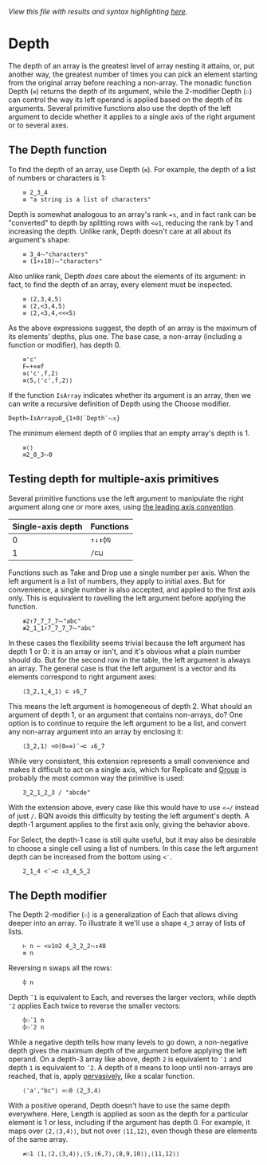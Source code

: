 *View this file with results and syntax highlighting [here](https://mlochbaum.github.io/BQN/doc/depth.html).*

# Depth

The depth of an array is the greatest level of array nesting it attains, or, put another way, the greatest number of times you can pick an element starting from the original array before reaching a non-array. The monadic function Depth (`≡`) returns the depth of its argument, while the 2-modifier Depth (`⚇`) can control the way its left operand is applied based on the depth of its arguments. Several primitive functions also use the depth of the left argument to decide whether it applies to a single axis of the right argument or to several axes.

## The Depth function

To find the depth of an array, use Depth (`≡`). For example, the depth of a list of numbers or characters is 1:

        ≡ 2‿3‿4
        ≡ "a string is a list of characters"

Depth is somewhat analogous to an array's rank `=𝕩`, and in fact rank can be "converted" to depth by splitting rows with `<⎉1`, reducing the rank by 1 and increasing the depth. Unlike rank, Depth doesn't care at all about its argument's shape:

        ≡ 3‿4⥊"characters"
        ≡ (1+↕10)⥊"characters"

Also unlike rank, Depth *does* care about the elements of its argument: in fact, to find the depth of an array, every element must be inspected.

        ≡ ⟨2,3,4,5⟩
        ≡ ⟨2,<3,4,5⟩
        ≡ ⟨2,<3,4,<<<5⟩

As the above expressions suggest, the depth of an array is the maximum of its elements' depths, plus one. The base case, a non-array (including a function or modifier), has depth 0.

        ≡'c'
        F←+⋄≡f
        ≡⟨'c',f,2⟩
        ≡⟨5,⟨'c',f,2⟩⟩

If the function `IsArray` indicates whether its argument is an array, then we can write a recursive definition of Depth using the Choose modifier.

    Depth←IsArray◶0‿{1+0⌈´Depth¨⥊𝕩}

The minimum element depth of 0 implies that an empty array's depth is 1.

        ≡⟨⟩
        ≡2‿0‿3⥊0

## Testing depth for multiple-axis primitives

Several primitive functions use the left argument to manipulate the right argument along one or more axes, using [the leading axis convention](leading.md#multiple-axes).

| Single-axis depth | Functions
|-------------------|----------
| 0                 | `↑↓↕⌽⍉`
| 1                 | `/⊏⊔`

Functions such as Take and Drop use a single number per axis. When the left argument is a list of numbers, they apply to initial axes. But for convenience, a single number is also accepted, and applied to the first axis only. This is equivalent to ravelling the left argument before applying the function.

        ≢2↑7‿7‿7‿7⥊"abc"
        ≢2‿1‿1↑7‿7‿7‿7⥊"abc"

In these cases the flexibility seems trivial because the left argument has depth 1 or 0: it is an array or isn't, and it's obvious what a plain number should do. But for the second row in the table, the left argument is always an array. The general case is that the left argument is a vector and its elements correspond to right argument axes:

        ⟨3‿2,1‿4‿1⟩ ⊏ ↕6‿7

This means the left argument is homogeneous of depth 2. What should an argument of depth 1, or an argument that contains non-arrays, do? One option is to continue to require the left argument to be a list, and convert any non-array argument into an array by enclosing it:

        ⟨3‿2,1⟩ <⍟(0=≡)¨⊸⊏ ↕6‿7

While very consistent, this extension represents a small convenience and makes it difficult to act on a single axis, which for Replicate and [Group](group.md) is probably the most common way the primitive is used:

        3‿2‿1‿2‿3 / "abcde"

With the extension above, every case like this would have to use `<⊸/` instead of just `/`. BQN avoids this difficulty by testing the left argument's depth. A depth-1 argument applies to the first axis only, giving the behavior above.

For Select, the depth-1 case is still quite useful, but it may also be desirable to choose a single cell using a list of numbers. In this case the left argument depth can be increased from the bottom using `<¨`.

        2‿1‿4 <¨⊸⊏ ↕3‿4‿5‿2

## The Depth modifier

The Depth 2-modifier (`⚇`) is a generalization of Each that allows diving deeper into an array. To illustrate it we'll use a shape `4‿3` array of lists of lists.

        ⊢ n ← <⎉1⍟2 4‿3‿2‿2⥊↕48
        ≡ n

Reversing n swaps all the rows:

        ⌽ n

Depth `¯1` is equivalent to Each, and reverses the larger vectors, while depth `¯2` applies Each twice to reverse the smaller vectors:

        ⌽⚇¯1 n
        ⌽⚇¯2 n

While a negative depth tells how many levels to go down, a non-negative depth gives the maximum depth of the argument before applying the left operand. On a depth-3 array like above, depth `2` is equivalent to `¯1` and depth `1` is equivalent to `¯2`. A depth of `0` means to loop until non-arrays are reached, that is, apply [pervasively](https://aplwiki.com/wiki/Pervasion), like a scalar function.

        ⟨'a',"bc"⟩ ≍⚇0 ⟨2‿3,4⟩

With a positive operand, Depth doesn't have to use the same depth everywhere. Here, Length is applied as soon as the depth for a particular element is 1 or less, including if the argument has depth 0. For example, it maps over `⟨2,⟨3,4⟩⟩`, but not over `⟨11,12⟩`, even though these are elements of the same array.

        ≠⚇1 ⟨1,⟨2,⟨3,4⟩⟩,⟨5,⟨6,7⟩,⟨8,9,10⟩⟩,⟨11,12⟩⟩
